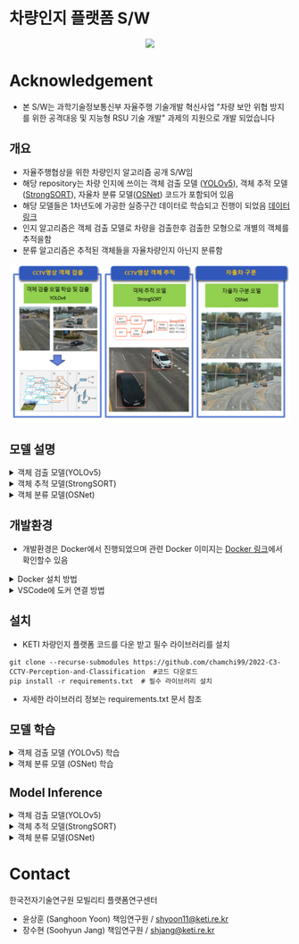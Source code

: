  # 차량인지 플랫폼 S/W 





<div align="center">
<p>
<img src="imgs/sample_low.gif" width="400"/> 
</p>
</div>

# Acknowledgement
* 본 S/W는 과학기술정보통신부 자율주행 기술개발 혁신사업 "차량 보안 위협 방지를 위한 공격대응 및 지능형 RSU 기술 개발" 과제의 지원으로 개발 되었습니다

## 개요
* 자율주행협상을 위한 차량인지 알고리즘 공개 S/W임
* 해당 repository는 차량 인지에 쓰이는 객체 검출 모델 ([YOLOv5](https://github.com/ultralytics/yolov5/tree/v7.0)), 객체 추적 모델 ([StrongSORT](https://arxiv.org/abs/2202.13514)), 자율차 분류 모델([OSNet](https://arxiv.org/abs/1905.00953)) 코드가 포함되어 있음
* 해당 모델들은 1차년도에 가공한 실증구간 데이터로 학습되고 진행이 되었음 [데이터 링크](https://github.com/chamchi99/2021-C3-CCTV-DB-on-RSU)
* 인지 알고리즘은 객체 검출 모델로 차량을 검출한후 검출한 모형으로 개별의 객체를 추적을함
* 분류 알고리즘은 추적된 객체들을 자율차량인지 아닌지 분류함
<div align="center">
<p>
<img src="imgs/flowchart3.PNG" width="800"/> 
</p>
</div>

<div>

</div>

## 모델 설명
<details>
<summary>객체 검출 모델(YOLOv5)</summary>

* 벤치마크 테스트에서 높은 정확도화 빠른 Inference 속도를 가진 One-Stage 객체 검출 모델임
* 과제를 수행하기위해 실시간성 처리 속도와 높은 검출 정확도가 필요함으로 해당 모델을 선별함
* 좀더 detail한 모형 설명은 개발자 [웹사이트](https://github.com/ultralytics/yolov5/tree/v7.0) 참고
<div align="center">
<p>
<img src="imgs/yolov5_perf.png" width="500"/> 
</p>
</div>

  </details>

<details>
<summary>객체 추적 모델(StrongSORT)</summary>

* StrongSORT는 [DeepSORT](https://arxiv.org/abs/1703.07402) 객체 추적 모델에 Gaussian Process Regression(GPR) 등 알고리즘들을 추가하여 성능을 보완한 모델임
* 높은 추적 성능을 가지고 있어 해당 모델을 선별함
* Deep backbone 모델로는 OSNet을 사용함
* 좀더 detail한 모형 설명은 [논문](https://arxiv.org/abs/2202.13514) 참고
<div align="center">
<p>
<img src="imgs/strongsort_metric.PNG" width="500"/> 
</p>
<p>
<img src="imgs/strongsort.PNG" width="500"/> 
</p>
</div>


  </details>


<details>
<summary>객체 분류 모델(OSNet)</summary><br>

* Multi-scale의 feature들을 효과적으로 aggregation하는 방법론을 제안한 모델임
* Moiblenet에서 제안한 Depthwise seperable convolution module을 사용하여 연산량을 줄임
* 높은 차량간 분류 성능과 함께 적은 연산량만을 필요로 하므로 해당 모델을 선정 
* 좀더 detail한 모형 설명은 [논문](https://arxiv.org/abs/1905.00953) 참고

<div align="center">
<p>
<img src="imgs/osnet_block.PNG" width="300"/> 
</p>
</div>

  </details>



<div>



</div>



## 개발환경

* 개발환경은 Docker에서 진행되었으며 관련 Docker 이미지는 [Docker 링크](https://hub.docker.com/r/ultralytics/yolov5)에서 확인할수 있음
<details>
<summary>Docker 설치 방법</summary>

* 코드를 실행할 컴퓨터 Terminal에서 도커 이미지 다운로드

```
docker pull ultralytics/yolov5
```
<div align="center">
<p>
<img src="imgs/docker_pull.PNG" width="500"/> 
</p>

</div>



* 도커 컨테이너 생성

```
docker run --gpus all -it --ipc=host --name=KETI_C3 -e DISPLAY=$DISPLAY --mount type=bind,source=/root,target=/home/super/Desktop/KETI_C3 ultralytics/yolov5/ 
```
<div align="center">
<p>
<img src="imgs/docker_container.PNG" width="500"/> 
</p>

</div>



  </details>

<details>
<summary>VSCode에 도커 연결 방법</summary>

* 도커 컨테이너 생성을 확인한후 VSCode내 에서 컨테이너에 연결

```
In VSCode, run "Ctrl + Shift + P"
Select "Dev Containers:Attach to Running Container..."
```

<div align="center">
<p>
<img src="imgs/vs_connect.PNG" width="500"/> 
</p>

</div>

  </details>


<div>



</div>

## 설치

* KETI 차량인지 플랫폼 코드를 다운 받고 필수 라이브러리를 설치
```
git clone --recurse-submodules https://github.com/chamchi99/2022-C3-CCTV-Perception-and-Classification  #코드 다운로드
pip install -r requirements.txt  # 필수 라이브러리 설치
```
* 자세한 라이브러리 정보는 requirements.txt 문서 참조

## 모델 학습

<details>
<summary>객체 검출 모델 (YOLOv5) 학습</summary>

* MS COCO 데이터셋에 Pre-Train된 YOLOv5m 모형 weight 다운로드
* 파이썬 커널에서 아래코드를 실행시키면 자동으로 pre-trained weight가 다운로드 됨
```
import torch

model = torch.hub.load('ultralytics/yolov5', 'yolov5s', pretrained=True)
```

* 1차년도 학습데이터 [다운로드](https://github.com/chamchi99/2021-C3-CCTV-DB-on-RSU) 

```
cd yolov5/data #해당디렉토리에 학습데이터 다운로드
```
  
* 학습데이터 tree

```
#학습데이터
yolov5/data/train
    ㄴimages
        ㄴimg1.jpg
        ㄴimg2.jpg
    ㄴlabels
        ㄴlabel1.txt
        ㄴlabel2.txt

#검증데이터
yolov5/data/val
    ㄴimage
        ㄴimg1.jpg
        ㄴimg2.jpg
    ㄴlabel
        ㄴlabel1.txt
        ㄴlabel2.txt
```
<div align="center">
<p>
<img src="imgs/yolo_dataset.PNG" width="500"/> 
</p>

</div>
  
  
  
* YOLOv5 모델 학습
```
cd yolov5
python train.py  --batch 64 --data dataset.yaml --weights yolov5m.pt --device 0 #YOLOv5m 모델 학습
```
<div align="center">
<p>
<img src="imgs/yolo_train2.PNG" width="500"/> 
</p>

</div>


* YOLOv5 모델 결과

```
yolov5/runs/train/exp #해당 디렉토리에 학습 결과 저장됨
```

<div align="center">
<p>
<img src="imgs/yolo_train.PNG" width="500"/> 
</p>

</div>



  </details>


<details>
<summary>객체 분류 모델 (OSNet) 학습</summary><br>

* 1차년도 학습데이터 [다운로드](https://github.com/chamchi99/2021-C3-CCTV-DB-on-RSU) 
```
cd osnet_training/reid-data/cdataset # 해당 디렉토리에 학습데이터 다운로드
```

* 학습데이터 tree
```
osnet_training/reid-data/cdataset
    ㄴimages
        ㄴimg1.jpg
        ㄴimg2.jpg
    ㄴlabels
        ㄴlabel1.txt
        ㄴlabel2.txt
 ```
 
 * 학습데이터 preprocessing
```
cd osnet_training
sh preprocess.sh
```
* 본 코드는 [torchreid](https://github.com/KaiyangZhou/deep-person-reid) 기반으로 작성됨. 해당 가이드에 따라 필요 라이브러리 설치

* OSNET 모델 학습
```
python scripts/main.py --config-file configs/im_osnet_x1_0_softmax_256x128_amsgrad_cosine.yaml -s customdata -t customdata --transforms random_flip random_erase --root reid-data
```

* OSNET 모델 결과
```
osnet_training/log/osnet_x1_0_customdata_softmax_cosinelr/model #해당 디렉토리에 학습결과 저장됨
```

 </details>
 
  

## Model Inference

<details>
<summary>객체 검출 모델(YOLOv5)</summary>

* YOLOv5 모델 inference

```
cd yolov5
python detect.py --source data/*.jpg --weight  runs/train/exp/best.pt --batch-size 32
```
<div align="center">
<p>
<img src="imgs/yolo_inf.PNG" width="500"/> 
</p>

</div>



* YOLOv5 inference 결과

```
yolov5/runs/detect/exp #해당 디렉토리에 inference 결과 저장됨
```
<div align="center">
<p>
<img src="imgs/yolo_result.PNG" width="500"/> 
</p>

</div>

  
</details>

<details>
<summary>객체 추적 모델(StrongSORT)</summary>

* StrongSORT 모델 inference
* 실증구간 학습데이터로 학습된 YOLOv5 weight 사용 함

```
python track_only.py --save-vid  --source mp4/ch02_lane1_50km.mp4 --agnostic-nms --yolo-weights yolov5/runs/train/exp/best.pt
```
<div align="center">
<p>
<img src="imgs/track_inf2.PNG" width="500"/> 
</p>

</div>

* StrongSORT 모델 inference 결과

```
runs/track/exp #해당 디렉토리에 inference 결과 저장됨
```


<div align="center">
<p>
<img src="imgs/track_inf.PNG" width="500"/> 
</p>
<p>
<img src="imgs/tracking.PNG" width="500"/> 
</p>
 
  
</div>


</details>

<details>
<summary>객체 분류 모델(OSNet)</summary><br>

* 자율차 분류를 포함한 inference 코드

```
python track_cls.py --source sample.mp4 --yolo-weights weights/yolov5m.pt --appearance-descriptor-weights weights/osnet_x1_0_vehicle.pt --classes 2 5 7 --agnostic-nms --show-vid
```

* 자율차 분류 inference 결과
<div align="center">
<p>
<img src="imgs/av_cls_before.PNG" width="500"/> 
</p>
<p>
<img src="imgs/av_cls_after.PNG" width="500"/> 
</p>

</div>



</details>

# Contact
한국전자기술연구원 모빌리티 플랫폼연구센터
* 윤상훈 (Sanghoon Yoon) 책임연구원 / shyoon11@keti.re.kr
* 장수현 (Soohyun Jang)  책임연구원 / shjang@keti.re.kr 

